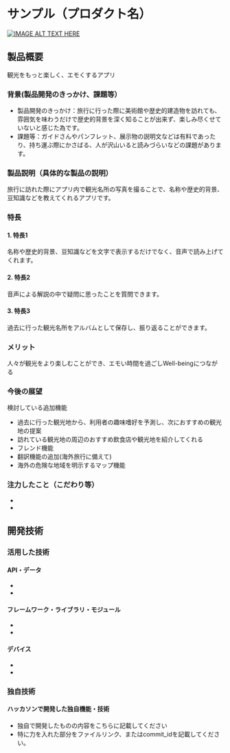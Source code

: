# サンプル（プロダクト名）

[![IMAGE ALT TEXT HERE](https://jphacks.com/wp-content/uploads/2024/07/JPHACKS2024_ogp.jpg)](https://www.youtube.com/watch?v=DZXUkEj-CSI)

## 製品概要
観光をもっと楽しく、エモくするアプリ
### 背景(製品開発のきっかけ、課題等）
* 製品開発のきっかけ：旅行に行った際に美術館や歴史的建造物を訪れても、雰囲気を味わうだけで歴史的背景を深く知ることが出来ず、楽しみ尽くせていないと感じた為です。
* 課題等：ガイドさんやパンフレット、展示物の説明文などは有料であったり、持ち運ぶ際にかさばる、人が沢山いると読みづらいなどの課題があります。
### 製品説明（具体的な製品の説明）
旅行に訪れた際にアプリ内で観光名所の写真を撮ることで、名称や歴史的背景、豆知識などを教えてくれるアプリです。
### 特長
#### 1. 特長1
名称や歴史的背景、豆知識などを文字で表示するだけでなく、音声で読み上げてくれます。
#### 2. 特長2
音声による解説の中で疑問に思ったことを質問できます。
#### 3. 特長3
過去に行った観光名所をアルバムとして保存し、振り返ることができます。
### メリット
人々が観光をより楽しむことができ、エモい時間を過ごしWell-beingにつながる
### 今後の展望
検討している追加機能
* 過去に行った観光地から、利用者の趣味嗜好を予測し、次におすすめの観光地の提案
* 訪れている観光地の周辺のおすすめ飲食店や観光地を紹介してくれる
* フレンド機能
* 翻訳機能の追加(海外旅行に備えて)
* 海外の危険な地域を明示するマップ機能
### 注力したこと（こだわり等）
* 
* 

## 開発技術
### 活用した技術
#### API・データ
* 
* 

#### フレームワーク・ライブラリ・モジュール
* 
* 

#### デバイス
* 
* 

### 独自技術
#### ハッカソンで開発した独自機能・技術
* 独自で開発したものの内容をこちらに記載してください
* 特に力を入れた部分をファイルリンク、またはcommit_idを記載してください。
